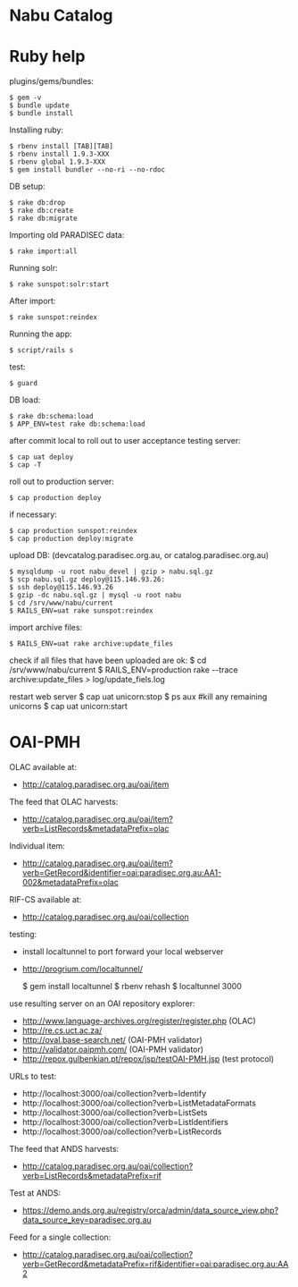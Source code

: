 Nabu Catalog
====


# Ruby help

plugins/gems/bundles:

    $ gem -v
    $ bundle update
    $ bundle install

Installing ruby:

    $ rbenv install [TAB][TAB]
    $ rbenv install 1.9.3-XXX
    $ rbenv global 1.9.3-XXX
    $ gem install bundler --no-ri --no-rdoc

DB setup:

    $ rake db:drop
    $ rake db:create
    $ rake db:migrate

Importing old PARADISEC data:

    $ rake import:all

Running solr:

    $ rake sunspot:solr:start

After import:

    $ rake sunspot:reindex

Running the app:

    $ script/rails s

test:

    $ guard

DB load:

    $ rake db:schema:load
    $ APP_ENV=test rake db:schema:load

after commit local to roll out to user acceptance testing server:

    $ cap uat deploy
    $ cap -T

roll out to production server:

    $ cap production deploy

if necessary:

    $ cap production sunspot:reindex
    $ cap production deploy:migrate

upload DB: (devcatalog.paradisec.org.au, or catalog.paradisec.org.au)

    $ mysqldump -u root nabu_devel | gzip > nabu.sql.gz
    $ scp nabu.sql.gz deploy@115.146.93.26:
    $ ssh deploy@115.146.93.26
    $ gzip -dc nabu.sql.gz | mysql -u root nabu
    $ cd /srv/www/nabu/current
    $ RAILS_ENV=uat rake sunspot:reindex

import archive files:

    $ RAILS_ENV=uat rake archive:update_files

check if all files that have been uploaded are ok:
    $ cd /srv/www/nabu/current
    $ RAILS_ENV=production rake --trace archive:update_files > log/update_fiels.log

restart web server
    $ cap uat unicorn:stop
    $ ps aux #kill any remaining unicorns
    $ cap uat unicorn:start

# OAI-PMH

OLAC available at:
  * http://catalog.paradisec.org.au/oai/item

The feed that OLAC harvests:
  * http://catalog.paradisec.org.au/oai/item?verb=ListRecords&metadataPrefix=olac

Individual item:
  * http://catalog.paradisec.org.au/oai/item?verb=GetRecord&identifier=oai:paradisec.org.au:AA1-002&metadataPrefix=olac

RIF-CS available at:
  * http://catalog.paradisec.org.au/oai/collection

testing:
  * install localtunnel to port forward your local webserver
  * http://progrium.com/localtunnel/

    $ gem install localtunnel
    $ rbenv rehash
    $ localtunnel 3000

  use resulting server on an OAI repository explorer:
  * http://www.language-archives.org/register/register.php (OLAC)
  * http://re.cs.uct.ac.za/
  * http://oval.base-search.net/ (OAI-PMH validator)
  * http://validator.oaipmh.com/ (OAI-PMH validator)
  * http://repox.gulbenkian.pt/repox/jsp/testOAI-PMH.jsp (test protocol)

  URLs to test:
  * http://localhost:3000/oai/collection?verb=Identify
  * http://localhost:3000/oai/collection?verb=ListMetadataFormats
  * http://localhost:3000/oai/collection?verb=ListSets
  * http://localhost:3000/oai/collection?verb=ListIdentifiers
  * http://localhost:3000/oai/collection?verb=ListRecords

The feed that ANDS harvests:
  * http://catalog.paradisec.org.au/oai/collection?verb=ListRecords&metadataPrefix=rif

Test at ANDS:
  * https://demo.ands.org.au/registry/orca/admin/data_source_view.php?data_source_key=paradisec.org.au

Feed for a single collection:
  * http://catalog.paradisec.org.au/oai/collection?verb=GetRecord&metadataPrefix=rif&identifier=oai:paradisec.org.au:AA2
